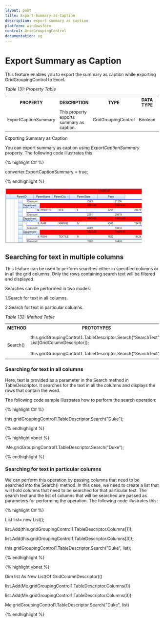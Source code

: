 ```yaml
---
layout: post
title: Export-Summary-as-Caption
description: export summary as caption 
platform: windowsform
control: GridGroupingControl
documentation: ug
---
```


# Export Summary as Caption 

This feature enables you to export the summary as caption while exporting GridGroupingControl to Excel. 

_Table 131: Property Table_

<table>
<tr>
<th>PROPERTY </th><th>
DESCRIPTION </th><th>
TYPE </th><th>
DATA TYPE </th><th>
REFERENCE LINKS </th></tr>
<tr>
<td>
ExportCaptionSummary</td><td>
This property exports summary as caption.  </td><td>
GridGroupingControl</td><td>
Boolean </td><td>
NA </td></tr>
</table>


Exporting Summary as Caption

You can export summary as caption using _ExportCaptionSummary_ property. The following code illustrates this:

{% highlight C# %}  



converter.ExportCaptionSummary = true;

{% endhighlight %}

 ![C:/Users/jananit/AppData/Local/Microsoft/Windows/Temporary Internet Files/Content.Word/exportsummarycaption.png](Export-Summary-as-Caption_images/Export-Summary-as-Caption_img1.png) 



## Searching for text in multiple columns

This feature can be used to perform searches either in specified columns or in all the grid columns. Only the rows containing search text will be filtered and displayed. 

Searches can be performed in two modes:

1.Search for text in all columns.

2.Search for text in particular columns.

_Table 132: Method Table_

<table>
<tr>
<th>METHOD</th>
<th>PROTOTYPES</th>
<th>DESCRIPTION</th>
</tr>
<tr>
<td rowspan = "2">
Search()</td><td>
this.gridGroupingControl1.TableDescriptor.Search("SearchText", List[GridColumnDescriptor]);</td><td rowspan = "2">
It is called for performing search operation in the columns. </td></tr>
<tr>
<td>
this.gridGroupingControl1.TableDescriptor.Search("SearchText");</td></tr>
</table>

### Searching for text in all columns

Here, text is provided as a parameter in the Search method in TableDescriptor. It searches for the text in all the columns and displays the rows that contain the word.

The following code sample illustrates how to perform the search operation:

{% highlight C# %}  

this.gridGroupingControl1.TableDescriptor.Search("Duke");

{% endhighlight %}

{% highlight vbnet %} 

 Me.gridGroupingControl1.TableDescriptor.Search("Duke");

{% endhighlight %} 


### Searching for text in particular columns

We can perform this operation by passing columns that need to be searched into the Search() method. In this case, we need to create a list that will hold columns that need to be searched for that particular text. The search text and the list of columns that will be searched are passed as parameters for performing the operation. The following code illustrates this:

{% highlight C# %}  

List<GridColumnDescriptor> list= new List<GridColumnDescriptor>();

list.Add(this.gridGroupingControl1.TableDescriptor.Columns[1]);

list.Add(this.gridGroupingControl1.TableDescriptor.Columns[3]);

this.gridGroupingControl1.TableDescriptor.Search("Duke", list);

{% endhighlight %}

{% highlight vbnet %} 

Dim list As New List(Of GridColumnDescriptor)()

list.Add(Me.gridGroupingControl1.TableDescriptor.Columns(1))

list.Add(Me.gridGroupingControl1.TableDescriptor.Columns(3))



Me.gridGroupingControl1.TableDescriptor.Search("Duke", list)


{% endhighlight %} 


